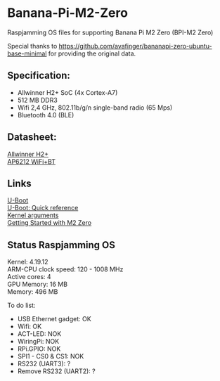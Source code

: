 # Banana-Pi-M2-Zero
Raspjamming OS files for supporting Banana Pi M2 Zero (BPI-M2 Zero) 


Special thanks to https://github.com/avafinger/bananapi-zero-ubuntu-base-minimal for providing the original data.

## Specification:

* Allwinner H2+ SoC (4x Cortex-A7)
* 512 MB DDR3
* Wifi 2,4 GHz, 802.11b/g/n single-band radio (65 Mps)
* Bluetooth 4.0 (BLE)

## Datasheet:

[Allwinner H2+](http://wiki.friendlyarm.com/wiki/images/0/08/Allwinner_H2%2B_Datasheet_V1.2.pdf)  
[AP6212 WiFi+BT](http://wiki.friendlyarm.com/wiki/images/5/57/AP6212_V1.1_09022014.pdf)  

## Links

[U-Boot](https://linux-sunxi.org/U-Boot)  
[U-Boot: Quick reference](https://mediawiki.compulab.com/index.php/U-Boot:_Quick_reference)  
[Kernel arguments](https://linux-sunxi.org/Kernel_arguments)  
[Getting Started with M2 Zero](http://wiki.banana-pi.org/Getting_Started_with_M2_Zero)  


## Status Raspjamming OS

Kernel: 4.19.12  
ARM-CPU clock speed: 120 - 1008 MHz  
Active cores: 4  
GPU Memory: 16 MB  
Memory: 496 MB  


To do list:
* USB Ethernet gadget: OK
* Wifi: OK
* ACT-LED: NOK
* WiringPi: NOK
* RPi.GPIO: NOK
* SPI1 - CS0 & CS1: NOK
* RS232 (UART3): ?
* Remove RS232 (UART2): ?
